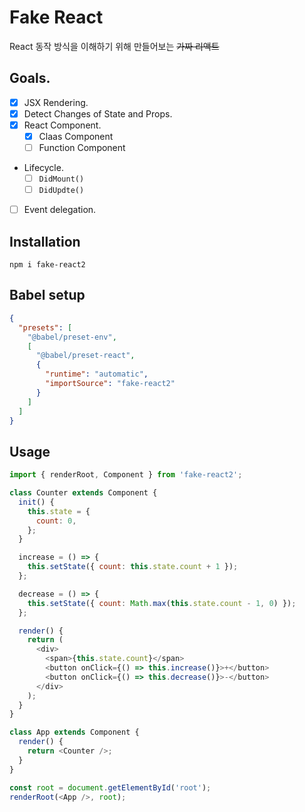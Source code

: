 # Fake React

React 동작 방식을 이해하기 위해 만들어보는 ~~가짜 리액트~~

## Goals.

- [x] JSX Rendering.
- [x] Detect Changes of State and Props.
- [x] React Component.
  - [x] Claas Component
  - [ ] Function Component
- Lifecycle.
  - [ ] `DidMount()`
  - [ ] `DidUpdte()`
- [ ] Event delegation.

## Installation

```
npm i fake-react2
```

## Babel setup

```json
{
  "presets": [
    "@babel/preset-env",
    [
      "@babel/preset-react",
      {
        "runtime": "automatic",
        "importSource": "fake-react2"
      }
    ]
  ]
}
```

## Usage

```javascript
import { renderRoot, Component } from 'fake-react2';

class Counter extends Component {
  init() {
    this.state = {
      count: 0,
    };
  }

  increase = () => {
    this.setState({ count: this.state.count + 1 });
  };

  decrease = () => {
    this.setState({ count: Math.max(this.state.count - 1, 0) });
  };

  render() {
    return (
      <div>
        <span>{this.state.count}</span>
        <button onClick={() => this.increase()}>+</button>
        <button onClick={() => this.decrease()}>-</button>
      </div>
    );
  }
}

class App extends Component {
  render() {
    return <Counter />;
  }
}

const root = document.getElementById('root');
renderRoot(<App />, root);
```
